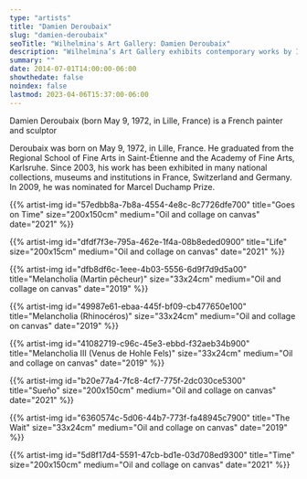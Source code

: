 ```yaml
---
type: "artists"
title: "Damien Deroubaix"
slug: "damien-deroubaix"
seoTitle: "Wilhelmina's Art Gallery: Damien Deroubaix"
description: "Wilhelmina’s Art Gallery exhibits contemporary works by International artists on Hydra between June and October. The exhibitions are displayed inside a historic building on Mandraki Beach that was once the Captain’s Mansion. This year the artists displayed are vastly different but share in common supreme technical skill and treat subjects rooted in universal themes, particularly nature, myth, philosophy and dreams."
summary: ""
date: 2014-07-01T14:00:00-06:00
showthedate: false
noindex: false
lastmod: 2023-04-06T15:37:00-06:00
---
```


Damien Deroubaix (born May 9, 1972, in Lille, France) is a French painter and sculptor

Deroubaix was born on May 9, 1972, in Lille, France. He graduated from the Regional School of Fine Arts in Saint-Étienne and the Academy of Fine Arts, Karlsruhe. Since 2003, his work has been exhibited in many national collections, museums and institutions in France, Switzerland and Germany. In 2009, he was nominated for Marcel Duchamp Prize.

{{% artist-img id="57edbb8a-7b8a-4554-4e8c-8c7726dfe700" title="Goes on Time" size="200x150cm" medium="Oil and collage on canvas" date="2021" %}}

{{% artist-img id="dfdf7f3e-795a-462e-1f4a-08b8eded0900" title="Life" size="200x15cm" medium="Oil and collage on canvas" date="2021" %}}

{{% artist-img id="dfb8df6c-1eee-4b03-5556-6d9f7d9d5a00" title="Melancholia (Martin pêcheur)" size="33x24cm" medium="Oil and collage on canvas" date="2019" %}}

{{% artist-img id="49987e61-ebaa-445f-bf09-cb477650e100" title="Melancholia (Rhinocéros)" size="33x24cm" medium="Oil and collage on canvas" date="2019" %}}

{{% artist-img id="41082719-c96c-45e3-ebbd-f32aeb34b900" title="Melancholia III (Venus de Hohle Fels)" size="33x24cm" medium="Oil and collage on canvas" date="2019" %}}

{{% artist-img id="b20e77a4-7fc8-4cf7-775f-2dc030ce5300" title="Sueño" size="200x150cm" medium="Oil and collage on canvas" date="2021" %}}

{{% artist-img id="6360574c-5d06-44b7-773f-fa48945c7900" title="The Wait" size="33x24cm" medium="Oil and collage on canvas" date="2019" %}}

{{% artist-img id="5d8f17d4-5591-47cb-bd1e-03d708ed9300" title="Time" size="200x150cm" medium="Oil and collage on canvas" date="2021" %}}
